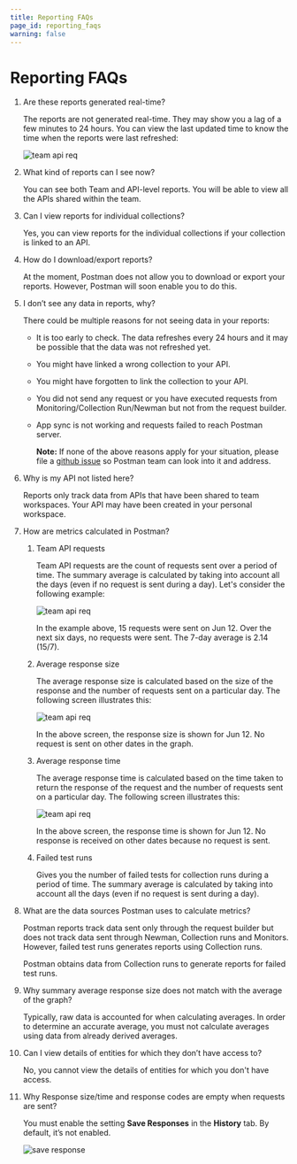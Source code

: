 ```yaml
---
title: Reporting FAQs
page_id: reporting_faqs
warning: false
---
```


# Reporting FAQs

1. Are these reports generated real-time?

   The reports are not generated real-time. They may show you a lag of a few minutes to 24 hours. You can view the last updated time to know the time when the reports were last refreshed:

   ![team api req](https://s3.amazonaws.com/postman-static-getpostman-com/postman-docs/Reports-LastUpdated.png)

2. What kind of reports can I see now?

   You can see both Team and API-level reports. You will be able to view all the APIs shared within the team.

3. Can I view reports for individual collections?

   Yes, you can view reports for the individual collections if your collection is linked to an API.

4. How do I download/export reports?

   At the moment, Postman does not allow you to download or export your reports. However, Postman will soon enable you to do this.

5. I don’t see any data in reports, why?

   There could be multiple reasons for not seeing data in your reports:

   * It is too early to check. The data refreshes every 24 hours and it may be possible that the data was not refreshed yet.
   * You might have linked a wrong collection to your API.
   * You might have forgotten to link the collection to your API.
   * You did not send any request or you have executed requests from Monitoring/Collection Run/Newman but not from the request builder.
   * App sync is not working and requests failed to reach Postman server.

     **Note:** If none of the above reasons apply for your situation, please file a [github issue](https://github.com/postmanlabs/) so Postman team can look into it and address.

6. Why is my API not listed here?

   Reports only track data from APIs that have been shared to team workspaces. Your API may have been created in your personal workspace.

7. How are metrics calculated in Postman?
   1. Team API requests

      Team API requests are the count of requests sent over a period of time. The summary average is calculated by taking into account all the days \(even if no request is sent during a day\). Let's consider the following example:

      ![team api req](https://s3.amazonaws.com/postman-static-getpostman-com/postman-docs/Reports-TeamAPI.png)

      In the example above, 15 requests were sent on Jun 12. Over the next six days, no requests were sent. The 7-day average is 2.14 \(15/7\).

   2. Average response size

      The average response size is calculated based on the size of the response and the number of requests sent on a particular day. The following screen illustrates this:

      ![team api req](https://s3.amazonaws.com/postman-static-getpostman-com/postman-docs/Reports-AvgResp.png)

      In the above screen, the response size is shown for Jun 12. No request is sent on other dates in the graph.

   3. Average response time

      The average response time is calculated based on the time taken to return the response of the request and the number of requests sent on a particular day. The following screen illustrates this:

      ![team api req](https://s3.amazonaws.com/postman-static-getpostman-com/postman-docs/Reports-AvgRespTime.png)

      In the above screen, the response time is shown for Jun 12. No response is received on other dates because no request is sent.

   4. Failed test runs

      Gives you the number of failed tests for collection runs during a period of time. The summary average is calculated by taking into account all the days \(even if no request is sent during a day\).
8. What are the data sources Postman uses to calculate metrics?

   Postman reports track data sent only through the request builder but does not track data sent through Newman, Collection runs and Monitors. However, failed test runs generates reports using Collection runs.

   Postman obtains data from Collection runs to generate reports for failed test runs.

9. Why summary average response size does not match with the average of the graph?

   Typically, raw data is accounted for when calculating averages. In order to determine an accurate average, you must not calculate averages using data from already derived averages.

10. Can I view details of entities for which they don’t have access to?

    No, you cannot view the details of entities for which you don't have access.

11. Why Response size/time and response codes are empty when requests are sent?

    You must enable the setting **Save Responses** in the **History** tab. By default, it’s not enabled.

    ![save response](https://s3.amazonaws.com/postman-static-getpostman-com/postman-docs/History_Response_Jun18.png)

